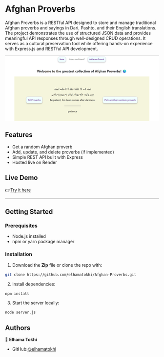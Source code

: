 # Afghan Proverbs

Afghan Proverbs is a RESTful API designed to store and manage traditional Afghan proverbs and sayings in Dari, Pashto, and their English translations. The project demonstrates the use of structured JSON data and provides meaningful API responses through well-designed CRUD operations. It serves as a cultural preservation tool while offering hands-on experience with Express.js and RESTful API development.

![screenshot](./public/images/proverb.png)

## Features

- Get a random Afghan proverb
- Add, update, and delete proverbs (if implemented)
- Simple REST API built with Express
- Hosted live on Render

## Live Demo

👉[Try it here](https://afghan-proverbs-562o.onrender.com)

---

## Getting Started

### Prerequisites

- Node.js installed
- npm or yarn package manager

### Installation

1. Download the **Zip** file or clone the repo with:

```bash
git clone https://github.com/elhamatokhi/Afghan-Proverbs.git
```

2. Install dependencies:

```bash
npm install
```

3. Start the server locally:

```bash
node server.js
```

## Authors

👤 **Elhama Tokhi**

- GitHub:[@elhamatokhi](https://github.com/elhamatokhi)
